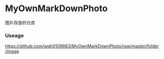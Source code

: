 # MyOwnMarkDownPhoto
图片存放的仓库

### Useage
https://github.com/wqh0109663/MyOwnMarkDownPhoto/raw/master/folder/image
